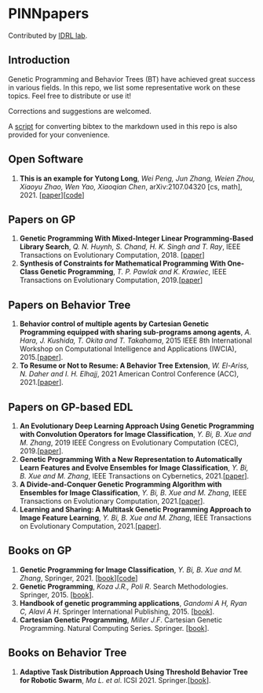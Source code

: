 # PINNpapers

Contributed by [IDRL lab](https://github.com/idrl-lab).

## Introduction

Genetic Programming and Behavior Trees (BT) have achieved great success in various fields. In this repo, we list some representative work on these topics. Feel free to distribute or use it!

Corrections and suggestions are welcomed.

A [script](https://github.com/idrl-lab/PINNpapers/blob/main/ref_convert.py) for converting bibtex to the markdown used in this repo is also provided for your convenience.

## Open Software


1. **This is an example for Yutong Long**, *Wei Peng, Jun Zhang, Weien Zhou, Xiaoyu Zhao, Wen Yao, Xiaoqian Chen*, arXiv:2107.04320 [cs, math], 2021. [[paper](https://arxiv.org/pdf/2107.04320.pdf)][[code](https://github.com/idrl-lab/idrlnet)]

## Papers on GP
1. **Genetic Programming With Mixed-Integer Linear Programming-Based Library Search**, *Q. N. Huynh, S. Chand, H. K. Singh and T. Ray*, IEEE Transactions on Evolutionary Computation, 2018. [[paper](https://ieeexplore.ieee.org/document/8364611)]
2. **Synthesis of Constraints for Mathematical Programming With One-Class Genetic Programming**, *T. P. Pawlak and K. Krawiec*, IEEE Transactions on Evolutionary Computation, 2019.[[paper](https://ieeexplore.ieee.org/document/8357939)]


## Papers on Behavior Tree
1. **Behavior control of multiple agents by Cartesian Genetic Programming equipped with sharing sub-programs among agents**, *A. Hara, J. Kushida, T. Okita and T. Takahama*, 2015 IEEE 8th International Workshop on Computational Intelligence and Applications (IWCIA), 2015.[[paper](https://ieeexplore.ieee.org/document/7449465)].
2. **To Resume or Not to Resume: A Behavior Tree Extension**, *W. El-Ariss, N. Daher and I. H. Elhajj*, 2021 American Control Conference (ACC), 2021.[[paper](https://ieeexplore.ieee.org/abstract/document/9482969)].


## Papers on GP-based EDL
1. **An Evolutionary Deep Learning Approach Using Genetic Programming with Convolution Operators for Image Classification**, *Y. Bi, B. Xue and M. Zhang*, 2019 IEEE Congress on Evolutionary Computation (CEC), 2019.[[paper](https://ieeexplore.ieee.org/document/8790151)].
2. **Genetic Programming With a New Representation to Automatically Learn Features and Evolve Ensembles for Image Classification**,  *Y. Bi, B. Xue and M. Zhang*, IEEE Transactions on Cybernetics, 2021.[[paper](https://ieeexplore.ieee.org/document/8976239)].
3. **A Divide-and-Conquer Genetic Programming Algorithm with Ensembles for Image Classification**, *Y. Bi, B. Xue and M. Zhang*, IEEE Transactions on Evolutionary Computation, 2021.[[paper](https://ieeexplore.ieee.org/document/9437306)].
4. **Learning and Sharing: A Multitask Genetic Programming Approach to Image Feature Learning**, *Y. Bi, B. Xue and M. Zhang*, IEEE Transactions on Evolutionary Computation, 2021.[[paper](https://ieeexplore.ieee.org/document/9484082)].

## Books on GP
1. **Genetic Programming for Image Classification**, *Y. Bi, B. Xue and M. Zhang*, Springer, 2021. [[book](https://link.springer.com/book/10.1007%2F978-3-030-65927-1)][[code](https://github.com/YingBi92/BookCode)]
2. **Genetic Programming**, *Koza J.R., Poli R*. Search Methodologies. Springer, 2015. [[book](https://link.springer.com/chapter/10.1007/0-387-28356-0_5)].
3. **Handbook of genetic programming applications**, *Gandomi A H, Ryan C, Alavi A H*. Springer International Publishing, 2015. [[book](https://link.springer.com/book/10.1007%2F978-3-319-20883-1)].
4. **Cartesian Genetic Programming**, *Miller J.F*. Cartesian Genetic Programming. Natural Computing Series. Springer. [[book](https://link.springer.com/chapter/10.1007/978-3-642-17310-3_2)].

## Books on Behavior Tree
1. **Adaptive Task Distribution Approach Using Threshold Behavior Tree for Robotic Swarm**, *Ma L. et al*. ICSI 2021. Springer.[[book](https://link.springer.com/chapter/10.1007/978-3-030-78811-7_14)].
